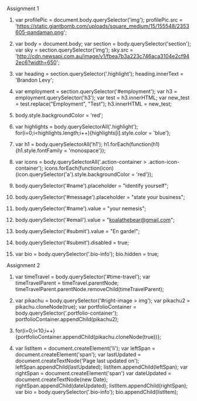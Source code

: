 Assignment 1

1. var profilePic = document.body.querySelector('img');
   profilePic.src = 'https://static.giantbomb.com/uploads/square_medium/15/155548/2353605-pandaman.png';

1. var body = document.body;
   var section = body.querySelector('section');
   var sky = section.querySelector('img');
   sky.src = 'http://cdn.newsapi.com.au/image/v1/fbea7b3a223c746aca3104e2cf942ec6?width=650';

2. var heading = section.querySelector('.highlight');
   heading.innerText = 'Brandon Levy';

3. var employment = section.querySelector('#employment');
   var h3 = employment.querySelector('h3');
   var test = h3.innerHTML;
   var new_test = test.replace("Employment", "Test");
   h3.innerHTML = new_test;

4. body.style.backgroundColor = 'red';

5. var highlights = body.querySelectorAll('.highlight');
   for(i=0;i<highlights.length;i++){highlights[i].style.color = 'blue'};

6. var h1 = body.querySelectorAll('h1');
   h1.forEach(function(h1){h1.style.fontFamily = 'monospace'});

7. var icons = body.querySelectorAll('.action-container > .action-icon-container');
   icons.forEach(function(icon){icon.querySelector('a').style.backgroundColor = 'red'});

8. body.querySelector('#name').placeholder = "identify yourself";

9. body.querySelector('#message').placeholder = "state your business";

10. body.querySelector('#name').value = "your nemesis";

11. body.querySelector('#email').value = "koalathebear@gmail.com";

12. body.querySelector('#submit').value = "En garde!";

13. body.querySelector('#submit').disabled = true;

14. var bio = body.querySelector('.bio-info');
    bio.hidden = true;


Assignment 2

1.  var timeTravel = body.querySelector('#time-travel');
    var timeTravelParent = timeTravel.parentNode;
    timeTravelParent.parentNode.removeChild(timeTravelParent);

2.  var pikachu = body.querySelector('#right-image > img');
    var pikachu2 = pikachu.cloneNode(true);
    var portfolioContainer = body.querySelector('.portfolio-container');
    portfolioContainer.appendChild(pikachu2);

3. for(i=0;i<10;i++){portfolioContainer.appendChild(pikachu.cloneNode(true))};

4. var listItem = document.createElement('li');
   var leftSpan = document.createElement('span');
   var lastUpdated = document.createTextNode('Page last updated on');
   leftSpan.appendChild(lastUpdated);
   listItem.appendChild(leftSpan);
   var rightSpan = document.createElement('span')
   var dateUpdated = document.createTextNode(new Date);
   rightSpan.appendChild(dateUpdated);
   listItem.appendChild(rightSpan);
   var bio = body.querySelector('.bio-info');
   bio.appendChild(listItem);
